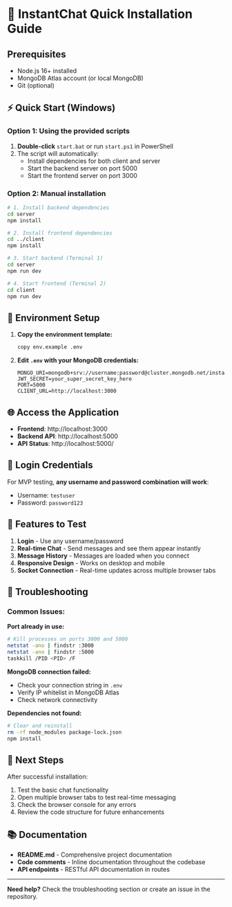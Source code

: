 
# 🚀 InstantChat Quick Installation Guide

## Prerequisites
- Node.js 16+ installed
- MongoDB Atlas account (or local MongoDB)
- Git (optional)

## ⚡ Quick Start (Windows)

### Option 1: Using the provided scripts
1. **Double-click** `start.bat` or run `start.ps1` in PowerShell
2. The script will automatically:
   - Install dependencies for both client and server
   - Start the backend server on port 5000
   - Start the frontend server on port 3000

### Option 2: Manual installation
```bash
# 1. Install backend dependencies
cd server
npm install

# 2. Install frontend dependencies
cd ../client
npm install

# 3. Start backend (Terminal 1)
cd server
npm run dev

# 4. Start frontend (Terminal 2)
cd client
npm run dev
```

## 🔧 Environment Setup

1. **Copy the environment template:**
   ```bash
   copy env.example .env
   ```

2. **Edit `.env` with your MongoDB credentials:**
   ```
   MONGO_URI=mongodb+srv://username:password@cluster.mongodb.net/instantchat
   JWT_SECRET=your_super_secret_key_here
   PORT=5000
   CLIENT_URL=http://localhost:3000
   ```

## 🌐 Access the Application

- **Frontend**: http://localhost:3000
- **Backend API**: http://localhost:5000
- **API Status**: http://localhost:5000/

## 🔐 Login Credentials

For MVP testing, **any username and password combination will work**:
- Username: `testuser`
- Password: `password123`

## 📱 Features to Test

1. **Login** - Use any username/password
2. **Real-time Chat** - Send messages and see them appear instantly
3. **Message History** - Messages are loaded when you connect
4. **Responsive Design** - Works on desktop and mobile
5. **Socket Connection** - Real-time updates across multiple browser tabs

## 🐛 Troubleshooting

### Common Issues:

**Port already in use:**
```bash
# Kill processes on ports 3000 and 5000
netstat -ano | findstr :3000
netstat -ano | findstr :5000
taskkill /PID <PID> /F
```

**MongoDB connection failed:**
- Check your connection string in `.env`
- Verify IP whitelist in MongoDB Atlas
- Check network connectivity

**Dependencies not found:**
```bash
# Clear and reinstall
rm -rf node_modules package-lock.json
npm install
```

## 🎯 Next Steps

After successful installation:
1. Test the basic chat functionality
2. Open multiple browser tabs to test real-time messaging
3. Check the browser console for any errors
4. Review the code structure for future enhancements

## 📚 Documentation

- **README.md** - Comprehensive project documentation
- **Code comments** - Inline documentation throughout the codebase
- **API endpoints** - RESTful API documentation in routes

---

**Need help?** Check the troubleshooting section or create an issue in the repository.
